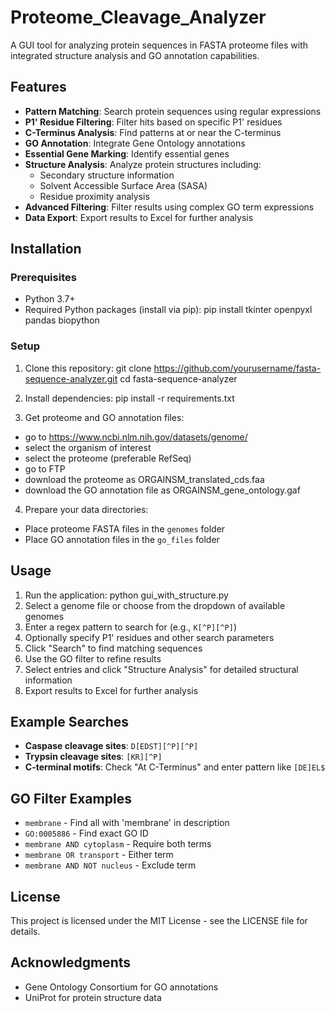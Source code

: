 # Proteome_Cleavage_Analyzer
A GUI tool for analyzing protein sequences in FASTA proteome files with integrated structure analysis and GO annotation capabilities.

## Features

- **Pattern Matching**: Search protein sequences using regular expressions
- **P1' Residue Filtering**: Filter hits based on specific P1' residues
- **C-Terminus Analysis**: Find patterns at or near the C-terminus
- **GO Annotation**: Integrate Gene Ontology annotations
- **Essential Gene Marking**: Identify essential genes
- **Structure Analysis**: Analyze protein structures including:
  - Secondary structure information
  - Solvent Accessible Surface Area (SASA)
  - Residue proximity analysis
- **Advanced Filtering**: Filter results using complex GO term expressions
- **Data Export**: Export results to Excel for further analysis

## Installation

### Prerequisites

- Python 3.7+
- Required Python packages (install via pip):
pip install tkinter openpyxl pandas biopython


### Setup

1. Clone this repository:
git clone https://github.com/yourusername/fasta-sequence-analyzer.git cd fasta-sequence-analyzer

2. Install dependencies:
pip install -r requirements.txt

3. Get proteome and GO annotation files:
- go to https://www.ncbi.nlm.nih.gov/datasets/genome/ 
- select the organism of interest
- select the proteome (preferable RefSeq)
- go to FTP
- download the proteome as ORGAINSM_translated_cds.faa
- download the GO annotation file as ORGAINSM_gene_ontology.gaf

4. Prepare your data directories:
- Place proteome FASTA files in the `genomes` folder
- Place GO annotation files in the `go_files` folder

## Usage

1. Run the application:
python gui_with_structure.py
2. Select a genome file or choose from the dropdown of available genomes
3. Enter a regex pattern to search for (e.g., `K[^P][^P]`)
4. Optionally specify P1' residues and other search parameters
5. Click "Search" to find matching sequences
6. Use the GO filter to refine results
7. Select entries and click "Structure Analysis" for detailed structural information
8. Export results to Excel for further analysis

## Example Searches

- **Caspase cleavage sites**: `D[EDST][^P][^P]`
- **Trypsin cleavage sites**: `[KR][^P]`
- **C-terminal motifs**: Check "At C-Terminus" and enter pattern like `[DE]EL$`

## GO Filter Examples

- `membrane` - Find all with 'membrane' in description
- `GO:0005886` - Find exact GO ID
- `membrane AND cytoplasm` - Require both terms
- `membrane OR transport` - Either term
- `membrane AND NOT nucleus` - Exclude term

## License

This project is licensed under the MIT License - see the LICENSE file for details.

## Acknowledgments

- Gene Ontology Consortium for GO annotations
- UniProt for protein structure data
